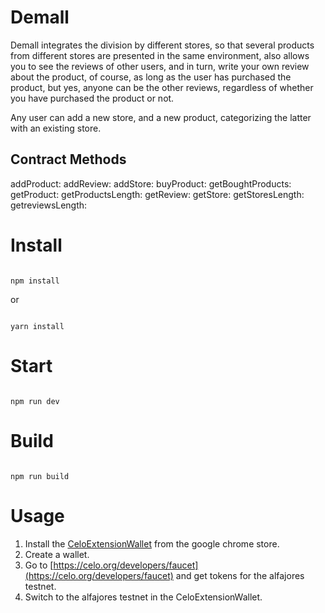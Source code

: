 # Demall

Demall integrates the division by different stores, so that several products from different stores are presented in the same environment, also allows you to see the reviews of other users, and in turn, write your own review about the product, of course, as long as the user has purchased the product, but yes, anyone can be the other reviews, regardless of whether you have purchased the product or not.

Any user can add a new store, and a new product, categorizing the latter with an existing store.

## Contract Methods

addProduct:
addReview:
addStore:
buyProduct:
getBoughtProducts:
getProduct:
getProductsLength:
getReview:
getStore:
getStoresLength:
getreviewsLength:


# Install

```

npm install

```

or 

```

yarn install

```

# Start

```

npm run dev

```

# Build

```

npm run build

```
# Usage
1. Install the [CeloExtensionWallet](https://chrome.google.com/webstore/detail/celoextensionwallet/kkilomkmpmkbdnfelcpgckmpcaemjcdh?hl=en) from the google chrome store.
2. Create a wallet.
3. Go to [https://celo.org/developers/faucet](https://celo.org/developers/faucet) and get tokens for the alfajores testnet.
4. Switch to the alfajores testnet in the CeloExtensionWallet.
